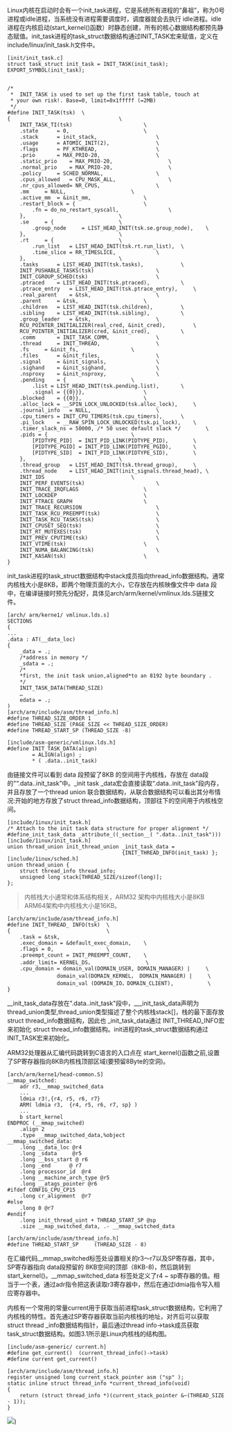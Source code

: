 Linux内核在启动时会有一个init_task进程，它是系统所有进程的“鼻祖”，称为0号进程或idle进程，当系统没有进程需要调度时，调度器就会去执行 idle进程。idle进程在内核启动(start_kernel()函数）时静态创建，所有的核心数据结构都预先静态赋值。init_task进程的task_struct数据结构通过INIT_TASK宏来赋值，定义在 include/linux/init_task.h文件中。

```
[init/init_task.c]
struct task_struct init_task = INIT_TASK(init_task);
EXPORT_SYMBOL(init_task);
```

```

/*
 *  INIT_TASK is used to set up the first task table, touch at
 * your own risk!. Base=0, limit=0x1fffff (=2MB)
 */
#define INIT_TASK(tsk)	\
{									\
	INIT_TASK_TI(tsk)						\
	.state		= 0,						\
	.stack		= init_stack,					\
	.usage		= ATOMIC_INIT(2),				\
	.flags		= PF_KTHREAD,					\
	.prio		= MAX_PRIO-20,					\
	.static_prio	= MAX_PRIO-20,					\
	.normal_prio	= MAX_PRIO-20,					\
	.policy		= SCHED_NORMAL,					\
	.cpus_allowed	= CPU_MASK_ALL,					\
	.nr_cpus_allowed= NR_CPUS,					\
	.mm		= NULL,						\
	.active_mm	= &init_mm,					\
	.restart_block = {						\
		.fn = do_no_restart_syscall,				\
	},								\
	.se		= {						\
		.group_node 	= LIST_HEAD_INIT(tsk.se.group_node),	\
	},								\
	.rt		= {						\
		.run_list	= LIST_HEAD_INIT(tsk.rt.run_list),	\
		.time_slice	= RR_TIMESLICE,				\
	},								\
	.tasks		= LIST_HEAD_INIT(tsk.tasks),			\
	INIT_PUSHABLE_TASKS(tsk)					\
	INIT_CGROUP_SCHED(tsk)						\
	.ptraced	= LIST_HEAD_INIT(tsk.ptraced),			\
	.ptrace_entry	= LIST_HEAD_INIT(tsk.ptrace_entry),		\
	.real_parent	= &tsk,						\
	.parent		= &tsk,						\
	.children	= LIST_HEAD_INIT(tsk.children),			\
	.sibling	= LIST_HEAD_INIT(tsk.sibling),			\
	.group_leader	= &tsk,						\
	RCU_POINTER_INITIALIZER(real_cred, &init_cred),			\
	RCU_POINTER_INITIALIZER(cred, &init_cred),			\
	.comm		= INIT_TASK_COMM,				\
	.thread		= INIT_THREAD,					\
	.fs		= &init_fs,					\
	.files		= &init_files,					\
	.signal		= &init_signals,				\
	.sighand	= &init_sighand,				\
	.nsproxy	= &init_nsproxy,				\
	.pending	= {						\
		.list = LIST_HEAD_INIT(tsk.pending.list),		\
		.signal = {{0}}},					\
	.blocked	= {{0}},					\
	.alloc_lock	= __SPIN_LOCK_UNLOCKED(tsk.alloc_lock),		\
	.journal_info	= NULL,						\
	.cpu_timers	= INIT_CPU_TIMERS(tsk.cpu_timers),		\
	.pi_lock	= __RAW_SPIN_LOCK_UNLOCKED(tsk.pi_lock),	\
	.timer_slack_ns = 50000, /* 50 usec default slack */		\
	.pids = {							\
		[PIDTYPE_PID]  = INIT_PID_LINK(PIDTYPE_PID),		\
		[PIDTYPE_PGID] = INIT_PID_LINK(PIDTYPE_PGID),		\
		[PIDTYPE_SID]  = INIT_PID_LINK(PIDTYPE_SID),		\
	},								\
	.thread_group	= LIST_HEAD_INIT(tsk.thread_group),		\
	.thread_node	= LIST_HEAD_INIT(init_signals.thread_head),	\
	INIT_IDS							\
	INIT_PERF_EVENTS(tsk)						\
	INIT_TRACE_IRQFLAGS						\
	INIT_LOCKDEP							\
	INIT_FTRACE_GRAPH						\
	INIT_TRACE_RECURSION						\
	INIT_TASK_RCU_PREEMPT(tsk)					\
	INIT_TASK_RCU_TASKS(tsk)					\
	INIT_CPUSET_SEQ(tsk)						\
	INIT_RT_MUTEXES(tsk)						\
	INIT_PREV_CPUTIME(tsk)						\
	INIT_VTIME(tsk)							\
	INIT_NUMA_BALANCING(tsk)					\
	INIT_KASAN(tsk)							\
}
```

init_task进程的task_struct数据结构中stack成员指向thread_info数据结构。通常内核栈大小是8KB，即两个物理页面的大小，它存放在内核映像文件中 data 段中，在编译链接时预先分配好，具体见arch/arm/kernel/vmlinux.lds.S链接文件。

```
[arch/ arm/kerne1/ vmlinux.lds.s]
SECTIONS
{
...
.data : AT(__data_loc)
{
	_data = .;
	/*address in memory */
	_sdata = .;
    /*
    *first, the init task union,aligned*to an 8192 byte boundary .
    */
	INIT_TASK_DATA(THREAD_SIZE)
	…
	edata = .;
)
[arch/arm/include/asm/thread_info.h]
#define THREAD_SIZE_ORDER 1
#define THREAD_SIZE (PAGE_SIZE << THREAD_SIZE_ORDER)
#define THREAD_START_SP (THREAD_SIZE -8)

[include/asm-generic/vmlinux.lds.h]
#define INIT_TASK_DATA(align)
		= ALIGN(align) ;
		* ( .data..init_task)
```

由链接文件可以看到 data 段预留了8KB 的空间用于内核栈，存放在 data段的"“.data..init_task”中。_init task _data宏会直接读取“.data..init_task”段内存，并且存放了一个thread union 联合数据结构，从联合数据结构可以看出其分布情况:开始的地方存放了struct thread_info数据结构，顶部往下的空间用于内核栈空间。

```
[inc1ude/1inux/init_task.h]
/* Attach to the init task data structure for proper alignment */
#define_init_task_data _attribute_((_section__( ".data..init_task")))
[inc1ude/1inux/init_task.h]
union thread_union init_thread_union _init_task_data =
									 {INIT_THREAD_INFO(init_task) };
[include/1inux/sched.h]
union thread_union {
	struct thread_info thread_info;
	unsigned long stack[THREAD_SIZE/sizeof(long)];
};
```

> 内核栈大小通常和体系结构相关，ARM32 架构中内核栈大小是8KB
> ARM64架构中内核栈大小是16KB。

```
[arch/arm/inc1ude/asm/thread_info.h]
#define INIT_THREAD_ INFO(tsk)  \
{								\
	.task = &tsk,
	.exec_domain = &default_exec_domain,	\
	.flags = 0,					\
	.preempt_count = INIT_PREEMPT_COUNT,	\
	.addr_limit= KERNEL_DS，					\
	.cpu_domain = domain_val(DOMAIN_USER, DOMAIN_MANAGER) | 	\
				domain_val(DOMAIN_KERNEL， DOMAIN_MANAGER) |		\
				domain_val (DOMAIN_IO，DOMAIN_CLIENT),			\
}
```

\__init_task_data存放在".data..init_task"段中，\___init_task_data声明为thread_union类型,thread_union类型描述了整个内核栈stack[]，栈的最下面存放struct thread_info数据结构，因此也 \_init_task_data通过 INIT_THREAD_INFO宏来初始化 struct thread_info数据结构。init进程的task_struct数据结构通过INIT_TASK宏来初始化。

ARM32处理器从汇编代码跳转到C语言的入口点在 start_kernel()函数之前,设置了SP寄存器指向8KB内核栈顶部区域(要预留8Byte的空洞)。

```
[arch/arm/kerne1/head-common.S]
__mmap_switched:
	adr r3,__mmap_switched_data
	...
	ldmia r3!,{r4, r5, r6, r7}
	ARM( ldmia r3,  {r4, r5, r6, r7, sp} )
	...
	b start_kernel
ENDPROC (__mmap_switched)
	.align 2
	.type __mmap_switched_data,%object
__mmap_switched_data:
	.long __data_loc @r4
	.long _sdata	 @r5
	.long __bss_start @ r6
	.long _end		@ r7
	.long processor_id  @r4
	.long __machine_arch_type @r5
	.long __atags_pointer @r6
#ifdef CONFIG_CPU_CP15
	.long cr_alignment	@r7
#else
	.long 0	@r7
#endif
	.long init_thread_uint + THREAD_START_SP @sp
	.size __map_switched_data, .- __mmap_switched_data

[arch/arm/include/asm/thread_info.h]
#define THREAD_START_SP		(THREAD_SIZE - 8)
```

在汇编代码\__mmap_switched标签处设置相关的r3～r7以及SP寄存器，其中，SP寄存器指向 data段预留的 8KB空间的顶部（8KB-8)，然后跳转到start_kernel()。\_\_mmap_switched_data 标签处定义了r4 ~ sp寄存器的值。相当于一个表，通过adr指令把这表读取r3寄存器中，然后在通过ldmia指令写入相应寄存器中。



内核有一个常用的常量current用于获取当前进程task_struct数据结构，它利用了内核栈的特性。首先通过SP寄存器获取当前内核栈的地址，对齐后可以获取 struct thread _info数据结构指针，最后通过thread info->task成员获取 task_struct数据结构。如图3.1所示是Linux内核栈的结构图。

```
[include/asm-generic/ current.h]
#define get_current()  (current_thread_info()->task)
#define current get_current()

[arch/arm/include/asm/thread_info.h]
register unsigned long current_stack_pointer asm ("sp" );
static inline struct thread_info *current_thread_info(void)
{
	return (struct thread_info *)(current_stack_pointer &~(THREAD_SIZE - 1));
}
```

![](./picture/内核栈.png))
